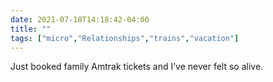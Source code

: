 ```yaml
---
date: 2021-07-18T14:18:42-04:00
title: ""
tags: ["micro","Relationships","trains","vacation"]
---
```

Just booked family Amtrak tickets and I’ve never felt so alive.
